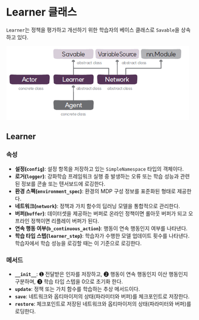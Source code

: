 # Learner 클래스
`Learner`는 정책을 평가하고 개선하기 위한 학습자의 베이스 클래스로 `Savable`을 상속하고 있다.

![Agent 클래스 구성도](img/class_diagram.png)


## Learner

### 속성
* **설정(`config`)**: 설정 항목을 저장하고 있는 `SimpleNamespace` 타입의 객체이다.
* **로거(`logger`)**: 강화학습 프레임워크 실행 중 발생하는 오류 또는 학습 성능과 관련된 정보를 콘솔 또는 텐서보드에 로깅한다.
* **환경 스펙(`environment_spec`)**: 환경의 MDP 구성 정보를 표준화된 형태로 제공한다.
* **네트워크(`network`)**: 정책과 가치 함수의 딥러닝 모델을 통합적으로 관리한다.
* **버퍼(`buffer`)**: 데이터셋을 제공하는 버퍼로 온라인 정책이면 롤아웃 버퍼가 되고 오프라인 정책이면 리플레이 버퍼가 된다.
* **연속 행동 여부(`b_continuous_action`)**: 행동이 연속 행동인지 여부를 나타낸다.
* **학습 타입 스텝(`learner_step`)**: 학습자가 수행한 모델 업데이트 횟수를 나타낸다. 학습자에서 학습 성능을 로깅할 때는 이 기준으로 로깅한다.

### 메서드
* **`__init__`**: ➊ 전달받은 인자를 저장하고, ➋ 행동이 연속 행동인지 이산 행동인지 구분하며, ➌ 학습 타입 스텝을 0으로 초기화 한다.
* **`update`**: 정책 또는 가치 함수를 학습하는 추상 메서드이다.
* **`save`**: 네트워크와 옵티마이저의 상태(파라미터와 버퍼)를 체크포인트로 저장한다.
* **`restore`**: 체크포인트로 저장된 네트워크와 옵티마이저의 상태(파라미터와 버퍼)를 로딩한다.
